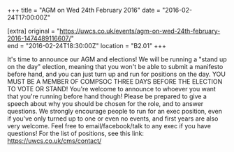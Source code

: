 +++
title = "AGM on Wed 24th February 2016"
date = "2016-02-24T17:00:00Z"

[extra]
original = "https://uwcs.co.uk/events/agm-on-wed-24th-february-2016-1474489116607/"    
end = "2016-02-24T18:30:00Z"
location = "B2.01"
+++

It's time to announce our AGM and elections\! We will be running a "stand up on the day" election, meaning that you won't be able to submit a manifesto before hand, and you can just turn up and run for positions on the day. YOU MUST BE A MEMBER OF COMPSOC THREE DAYS BEFORE THE ELECTION TO VOTE OR STAND\! You're welcome to announce to whoever you want that you're running before hand though\! Please be prepared to give a speech about why you should be chosen for the role, and to answer questions. We strongly encourage people to run for an exec position, even if you've only turned up to one or even no events, and first years are also very welcome. Feel free to email/facebook/talk to any exec if you have questions\! For the list of positions, see this link: https://uwcs.co.uk/cms/contact/

